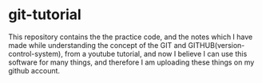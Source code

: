 # git-tutorial
This repository contains the the practice code, and the notes which I have made while understanding the concept of the GIT and GITHUB(version-control-system), from a youtube tutorial, and now I believe I can use this software for many things, and therefore I am uploading these things on my github account.
